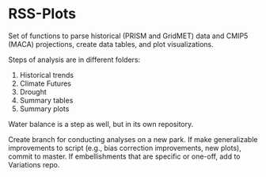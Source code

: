 # RSS-Plots
Set of functions to parse historical (PRISM and GridMET) data and CMIP5 (MACA) projections, create data tables, and plot visualizations.

Steps of analysis are in different folders:
1. Historical trends
2. Climate Futures
3. Drought
5. Summary tables
4. Summary plots

Water balance is a step as well, but in its own repository. 

Create branch for conducting analyses on a new park. If make generalizable improvements to script (e.g., bias correction improvements, new plots), commit to master. If embellishments that are specific or one-off, add to Variations repo. 
